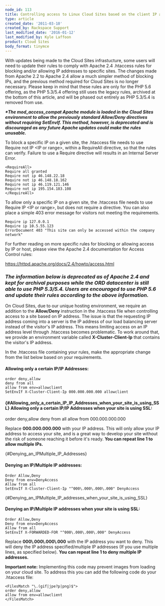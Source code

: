 ```yaml
---
node_id: 113
title: Controlling access to Linux Cloud Sites based on the client IP address
type: article
created_date: '2011-03-10'
created_by: Rackspace Support
last_modified_date: '2016-01-12'
last_modified_by: Kyle Laffoon
product: Cloud Sites
body_format: tinymce
---
```


With updates being made to the Cloud Sites infrastucture, some users
will need to update their rules to comply with Apache 2.4 .htaccess
rules for blocking and/or allowing IP addresses to specific sites. The
changes made from Apache 2.2 to Apache 2.4 allow a much simpler method
of blocking IPs, and the previous method required for Cloud Sites is no
longer necessary. Please keep in mind that these rules are only for the
PHP 5.6 offering, as the PHP 5.3/5.4 offering still uses the legacy
rules, archived at the bottom of this article, and will be phased out
entirely as PHP 5.3/5.4 is removed from use.

***\*The mod\_access\_compat Apache module is loaded in the Cloud Sites
environment to allow the previously standard Allow/Deny directives
without requiring SetEnvIf. This method, however, is deprecated and is
discouraged as any future Apache updates could make the rules
unusable.***

To block a specific IP on a given site, the .htaccess file needs to use
Require not IP &lt;IP or range&gt;, within a RequireAll directive, so
that the rules can verify. Failure to use a Require directive will
results in an Internal Server Error.

    <RequireAll>
    Require all granted
    Require not ip 46.148.22.18
    Require not ip 46.148.18.162
    Require not ip 46.119.121.146
    Require not ip 195.154.183.108
    </RequireAll>

To allow only a specific IP on a given site, the .htaccess file needs to
use Require IP &lt;IP or range&gt;, but does not require a directive.
You can also place a simple 403 error message for visitors not meeting
the requirements.

    Require ip 127.0.0.1
    Require ip 10.5.55.123
    ErrorDocument 403 "This site can only be accessed within the company network"



For further reading on more specific rules for blocking or allowing
access by IP or host, please view the Apache 2.4 documentation for
Access Control rules:

<https://httpd.apache.org/docs/2.4/howto/access.html>



### ***The information below is deprecated as of Apache 2.4 and kept for archival purposes while the ORD datacenter is still able to use PHP 5.3/5.4. Users are encouraged to use PHP 5.6 and update their rules according to the above information.***

On Cloud Sites, due to our unique hosting environment, we require an
addition to the **Allow/Deny** instruction in the .htaccess file when
controlling access to a site based on IP address. The issue is that the
requesting IP address coming into a server is the IP address of our load
balancing server instead of the visitor's IP address. This means
limiting access on an IP address level through .htaccess becomes
problematic. To work around that, we provide an environment variable
called **X-Cluster-Client-Ip** that contains the visitor's IP address.

In the .htaccess file containing your rules, make the appropriate change
from the list below based on your requirements.

#### <span class="mw-headline">Allowing only a certain IP/IP Addresses:</span>

    order deny,allow
    deny from all
    allow from env=allowclient
    SetEnvIf X-Cluster-Client-Ip 000.000.000.000 allowclient

#### [](){#Allowing_only_a_certain_IP_IP_Addresses_when_your_site_is_using_SSL} <span class="mw-headline">Allowing only a certain IP/IP Addresses when your site is using SSL:</span>

order deny,allow
deny from all
allow from 000.000.000.000



Replace **000.000.000.000** with your IP address. This will only allow
your IP address to access your site, and is a great way to develop your
site without the risk of someone reaching it before it's ready.
**You can repeat line 1 to allow multiple IPs.**

[](){#Denying_an_IPMultiple_IP_Addresses}

#### <span class="mw-headline">Denying an IP/Multiple IP addresses:</span>

    Order Allow,Deny
    Deny from env=DenyAccess
    Allow from all
    SetEnvIf X-Cluster-Client-Ip "^000\.000\.000\.000" DenyAccess

[](){#Denying_an_IPMultiple_IP_addresses_when_your_site_is_using_SSL}

#### <span class="mw-headline">Denying an IP/Multiple IP addresses when your site is using SSL:</span>

    Order Allow,Deny
    Deny from env=DenyAccess
    Allow from all
    SetEnvIf X-FORWARDED-FOR "^000\.000\.000\.000" DenyAccess

Replace **000\\.000\\.000\\.000** with the IP address you want to deny.
This will deny the IP address specified/multiple IP addresses (If you
use multiple lines, as specified below).
**You can repeat line 1 to deny multiple IP addresses.**

**Important note:** Implementing this code may prevent images from
loading on your cloud site. To address this you can add the following
code do your .htaccess file:

    <FilesMatch "\.(gif|jpe?p|png)$">
    order deny,allow
    allow from env=allowclient
    </FilesMatch>

